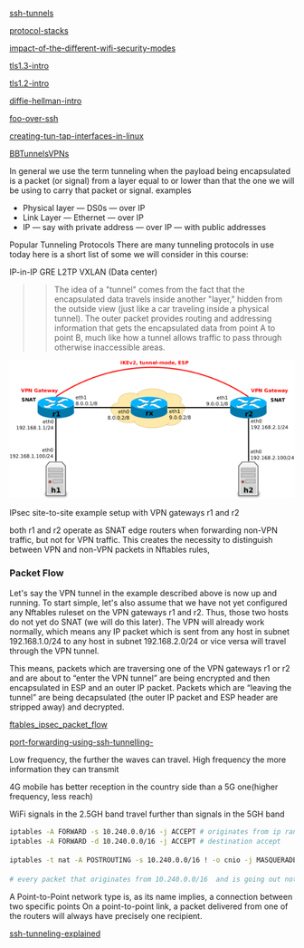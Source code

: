 [ssh-tunnels](https://www.gabriel.urdhr.fr/2024/04/13/ssh-tunnels/)

[protocol-stacks](https://www.gabriel.urdhr.fr/2023/12/20/protocol-stacks/)

[impact-of-the-different-wifi-security-modes](https://www.gabriel.urdhr.fr/2022/06/07/impact-of-the-different-wifi-security-modes/)

[tls1.3-intro](https://www.gabriel.urdhr.fr/2022/02/26/tls1.3-intro/)

[tls1.2-intro](https://www.gabriel.urdhr.fr/2021/11/30/tls1.2-intro/)

[diffie-hellman-intro](https://www.gabriel.urdhr.fr/2021/10/19/diffie-hellman-intro/)

[foo-over-ssh](https://www.gabriel.urdhr.fr/2017/08/02/foo-over-ssh/)

[creating-tun-tap-interfaces-in-linux](https://john-millikin.com/creating-tun-tap-interfaces-in-linux)


[BBTunnelsVPNs](https://www.grotto-networking.com/BBTunnelsVPNs.html)


In general we use the term tunneling when the payload being encapsulated is a packet (or signal) from a layer equal to or lower than that the one we will be using to carry that packet or signal. examples
- Physical layer — DS0s — over IP
- Link Layer — Ethernet — over IP
- IP — say with private address — over IP — with public addresses

Popular Tunneling Protocols
There are many tunneling protocols in use today here is a short list of some we will consider in this course:

IP-in-IP
GRE
L2TP
VXLAN (Data center)




>>The idea of a "tunnel" comes from the fact that the encapsulated data travels inside another "layer," hidden from the outside view (just like a car traveling inside a physical tunnel).
The outer packet provides routing and addressing information that gets the encapsulated data from point A to point B, much like how a tunnel allows traffic to pass through otherwise inaccessible areas.


![alt text](image-94.png)

IPsec site-to-site example setup with VPN gateways r1 and r2

both r1 and r2 operate as SNAT edge routers when forwarding non-VPN traffic, but not for VPN traffic. This creates the necessity to distinguish between VPN and non-VPN packets in Nftables rules,


### Packet Flow
Let's say the VPN tunnel in the example described above is now up and running. To start simple, let's also assume that we have not yet configured any Nftables ruleset on the VPN gateways r1 and r2. Thus, those two hosts do not yet do SNAT (we will do this later). The VPN will already work normally, which means any IP packet which is sent from any host in subnet 192.168.1.0/24 to any host in subnet 192.168.2.0/24 or vice versa will travel through the VPN tunnel.

This means, packets which are traversing one of the VPN gateways r1 or r2 and are about to “enter the VPN tunnel” are being encrypted and then encapsulated in ESP and an outer IP packet. Packets which are “leaving the tunnel” are being decapsulated (the outer IP packet and ESP header are stripped away) and decrypted.

[ftables_ipsec_packet_flow](https://thermalcircle.de/doku.php?id=blog:linux:nftables_ipsec_packet_flow)

[port-forwarding-using-ssh-tunnelling-](https://medium.com/@dipakkrdas/port-forwarding-using-ssh-tunnelling-5b959a914d9b)

Low frequency, the further the waves can travel. High frequency the more information they can transmit

4G mobile has better reception in the country side than a 5G one(higher frequency, less reach)

WiFi signals in the 2.5GH band travel further than signals in the 5GH band


```sh
iptables -A FORWARD -s 10.240.0.0/16 -j ACCEPT # originates from ip range should be accepted
iptables -A FORWARD -d 10.240.0.0/16 -j ACCEPT # destination accept

iptables -t nat -A POSTROUTING -s 10.240.0.0/16 ! -o cnio -j MASQUERADE

# every packet that originates from 10.240.0.0/16  and is going out not to the cnio bridge ie internet, should be masqueraded(SNAT)
```
A Point-to-Point network type is, as its name implies, a connection between two specific points 
On a point-to-point link, a packet delivered from one of the routers will always have precisely one recipient.


[ssh-tunneling-explained](https://goteleport.com/blog/ssh-tunneling-explained/)



